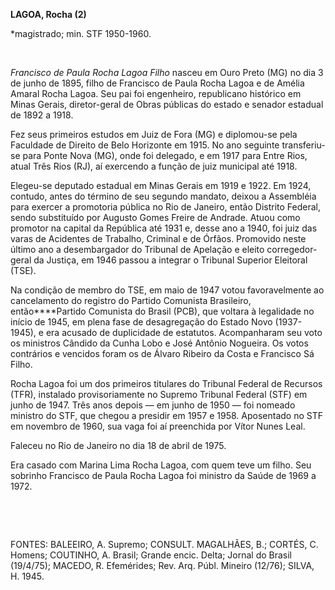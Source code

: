 **LAGOA, Rocha (2)**

\*magistrado; min. STF 1950-1960.

 

*Francisco de Paula Rocha Lagoa Filho* nasceu em Ouro Preto (MG) no dia
3 de junho de 1895, filho de Francisco de Paula Rocha Lagoa e de Amélia
Amaral Rocha Lagoa. Seu pai foi engenheiro, republicano histórico em
Minas Gerais, diretor-geral de Obras públicas do estado e senador
estadual de 1892 a 1918.

Fez seus primeiros estudos em Juiz de Fora (MG) e diplomou-se pela
Faculdade de Direito de Belo Horizonte em 1915. No ano seguinte
transferiu-se para Ponte Nova (MG), onde foi delegado, e em 1917 para
Entre Rios, atual Três Rios (RJ), aí exercendo a função de juiz
municipal até 1918.

Elegeu-se deputado estadual em Minas Gerais em 1919 e 1922. Em 1924,
contudo, antes do término de seu segundo mandato, deixou a Assembléia
para exercer a promotoria pública no Rio de Janeiro, então Distrito
Federal, sendo substituído por Augusto Gomes Freire de Andrade. Atuou
como promotor na capital da República até 1931 e, desse ano a 1940, foi
juiz das varas de Acidentes de Trabalho, Criminal e de Órfãos. Promovido
neste último ano a desembargador do Tribunal de Apelação e eleito
corregedor-geral da Justiça, em 1946 passou a integrar o Tribunal
Superior Eleitoral (TSE).

Na condição de membro do TSE, em maio de 1947 votou favoravelmente ao
cancelamento do registro do Partido Comunista Brasileiro,
então****Partido Comunista do Brasil (PCB), que voltara à legalidade no
início de 1945, em plena fase de desagregação do Estado Novo
(1937-1945), e era acusado de duplicidade de estatutos. Acompanharam seu
voto os ministros Cândido da Cunha Lobo e José Antônio Nogueira. Os
votos contrários e vencidos foram os de Álvaro Ribeiro da Costa e
Francisco Sá Filho.

Rocha Lagoa foi um dos primeiros titulares do Tribunal Federal de
Recursos (TFR), instalado provisoriamente no Supremo Tribunal Federal
(STF) em junho de 1947. Três anos depois — em junho de 1950 — foi
nomeado ministro do STF, que chegou a presidir em 1957 e 1958.
Aposentado no STF em novembro de 1960, sua vaga foi aí preenchida por
Vítor Nunes Leal.

Faleceu no Rio de Janeiro no dia 18 de abril de 1975.

Era casado com Marina Lima Rocha Lagoa, com quem teve um filho. Seu
sobrinho Francisco de Paula Rocha Lagoa foi ministro da Saúde de 1969 a
1972.

 

 

FONTES: BALEEIRO, A. Supremo; CONSULT. MAGALHÃES, B.; CORTÉS, C. Homens;
COUTINHO, A. Brasil; Grande encic. Delta; Jornal do Brasil (19/4/75);
MACEDO, R. Efemérides; Rev. Arq. Públ. Mineiro (12/76); SILVA, H. 1945.

 
